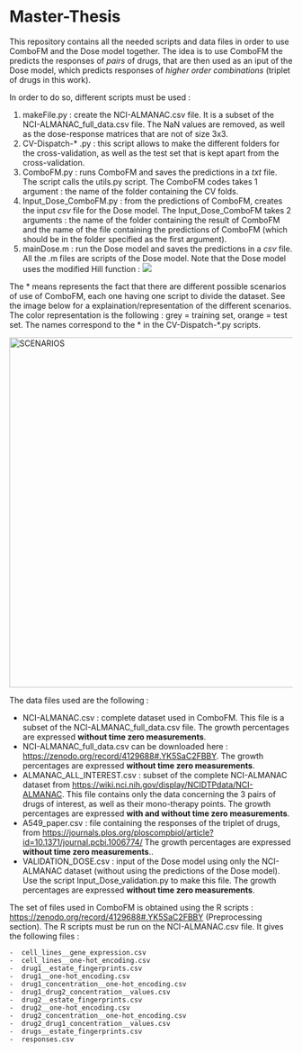 # Master-Thesis

This repository contains all the needed scripts and data files in order to use ComboFM and the Dose model together. The idea is to use ComboFM the predicts the responses of *pairs* of drugs, that are then used as an iput of the Dose model, which predicts responses of *higher order combinations* (triplet of drugs in this work). 

In order to do so, different scripts must be used : 
  1) makeFile.py : create the NCI-ALMANAC.csv file. It is a subset of the NCI-ALMANAC_full_data.csv file. The NaN values are removed, as well as the dose-response matrices that are not of size 3x3.  
  2) CV-Dispatch-* .py : this script allows to make the different folders for the cross-validation, as well as the test set that is kept apart from the cross-validation.
  3) ComboFM.py : runs ComboFM and saves the predictions in a *txt* file. The script calls the utils.py script.
  The ComboFM codes takes 1 argument : the name of the folder containing the CV folds. 
  5) Input_Dose_ComboFM.py : from the predictions of ComboFM, creates the input *csv* file for the Dose model.
  The Input_Dose_ComboFM takes 2 arguments : the name of the folder containing the result of ComboFM and the name of the file containing the predictions of ComboFM (which should be in the folder specified as the first argument).
  6) mainDose.m :  run the Dose model and saves the predictions in a *csv* file. All the .m files are scripts of the Dose model. Note that the Dose model uses the modified Hill function : <img src="https://render.githubusercontent.com/render/math?math=y(x) = \frac{max(Data)}{1%2B(\frac{x}{a})^b}"> 

The * means represents the fact that there are different possible scenarios of use of ComboFM, each one having one script to divide the dataset. See the image below for a explaination/representation of the different scenarios. The color representation is the following : grey = training set, orange = test set. The names correspond to the * in the CV-Dispatch-*.py scripts.


<img width="622" alt="SCENARIOS" src="https://user-images.githubusercontent.com/62287195/119675819-a8d8e000-be3d-11eb-9ac8-6b76b63f47be.png">

The data files used are the following : 

  - NCI-ALMANAC.csv : complete dataset used in ComboFM. This file is a subset of the NCI-ALMANAC_full_data.csv file. The growth percentages are expressed **without time zero measurements**.
  - NCI-ALMANAC_full_data.csv can be downloaded here : https://zenodo.org/record/4129688#.YK5SaC2FBBY. The growth percentages are expressed **without time zero measurements**.
  - ALMANAC_ALL_INTEREST.csv : subset of the complete NCI-ALMANAC dataset from https://wiki.nci.nih.gov/display/NCIDTPdata/NCI-ALMANAC. This file contains only the data concerning the 3 pairs of drugs of interest, as well as their mono-therapy points. The growth percentages are expressed **with and without time zero measurements**.
  - A549_paper.csv : file containing the responses of the triplet of drugs, from https://journals.plos.org/ploscompbiol/article?id=10.1371/journal.pcbi.1006774/ The growth percentages are expressed **without time zero measurements**..
  - VALIDATION_DOSE.csv : input of the Dose model using only the NCI-ALMANAC dataset (without using the predictions of the Dose model). Use the script Input_Dose_validation.py to make this file. The growth percentages are expressed **without time zero measurements**.
 
The set of files used in ComboFM is obtained using the R scripts : https://zenodo.org/record/4129688#.YK5SaC2FBBY (Preprocessing section). The R scripts must be run on the NCI-ALMANAC.csv file. It gives the following files : 
   
    -  cell_lines__gene_expression.csv
    -  cell_lines__one-hot_encoding.csv
    -  drug1__estate_fingerprints.csv
    -  drug1__one-hot_encoding.csv
    -  drug1_concentration__one-hot_encoding.csv
    -  drug1_drug2_concentration__values.csv
    -  drug2__estate_fingerprints.csv
    -  drug2__one-hot_encoding.csv
    -  drug2_concentration__one-hot_encoding.csv
    -  drug2_drug1_concentration__values.csv
    -  drugs__estate_fingerprints.csv
    -  responses.csv
